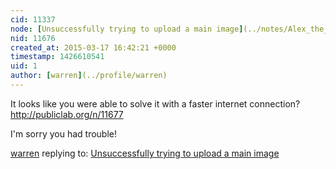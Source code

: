 ```yaml
---
cid: 11337
node: [Unsuccessfully trying to upload a main image](../notes/Alex_the_Ukrainian/03-13-2015/unsuccessfully-trying-to-upload-a-main-image)
nid: 11676
created_at: 2015-03-17 16:42:21 +0000
timestamp: 1426610541
uid: 1
author: [warren](../profile/warren)
---
```


It looks like you were able to solve it with a faster internet connection? http://publiclab.org/n/11677

I'm sorry you had trouble!

[warren](../profile/warren) replying to: [Unsuccessfully trying to upload a main image](../notes/Alex_the_Ukrainian/03-13-2015/unsuccessfully-trying-to-upload-a-main-image)

